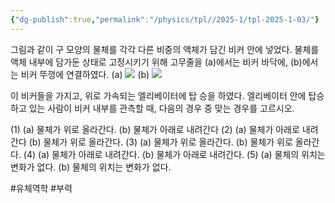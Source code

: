 ```yaml
---
{"dg-publish":true,"permalink":"/physics/tpl//2025-1/tpl-2025-1-03/"}
---
```



그림과 같이 구 모양의 물체를 각각 다른 비중의 액체가 담긴 비커 안에 넣었다. 물체를 액체 내부에 담가둔 상태로 고정시키기 위해 고무줄을 (a)에서는 비커 바닥에, (b)에서는 비커 뚜껑에 연결하였다.
(a)
![](https://cdn.mathpix.com/cropped/2025_05_26_0679df0be5a6770361d8g-2.jpg?height=484&width=361&top_left_y=625&top_left_x=274)
(b)
![](https://cdn.mathpix.com/cropped/2025_05_26_0679df0be5a6770361d8g-2.jpg?height=515&width=343&top_left_y=596&top_left_x=839)

이 비커들을 가지고, 위로 가속되는 엘리베이터에 탑 승을 하였다. 엘리베이터 안에 탑승하고 있는 사람이 비커 내부를 관측할 때, 다음의 경우 중 맞는 경우를 고르시오.


(1) (a) 물체가 위로 올라간다. (b) 물체가 아래로 내려간다
(2) (a) 물체가 아래로 내려간다 (b) 물체가 위로 올라간다.
(3) (a) 물체가 위로 올라간다. (b) 물체가 위로 올라간다.
(4) (a) 물체가 아래로 내려간다. (b) 물체가 아래로 내려간다.
(5) (a) 물체의 위치는 변화가 없다. (b) 물체의 위치는 변화가 없다.

#유체역학 #부력 